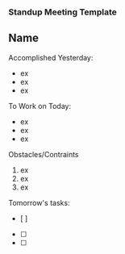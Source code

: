 ### Standup Meeting Template

## Name

Accomplished Yesterday:
* ex
* ex
* ex

To Work on Today:
* ex
* ex
* ex

Obstacles/Contraints
1. ex
2. ex
3. ex

Tomorrow's tasks:
- [ ]  
- [ ]  
- [ ]  
